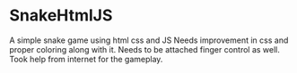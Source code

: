 # SnakeHtmlJS
A simple snake game using html css and JS
Needs improvement in css and proper coloring along with it.
Needs to be attached finger control as well.
Took help from internet for the gameplay.
